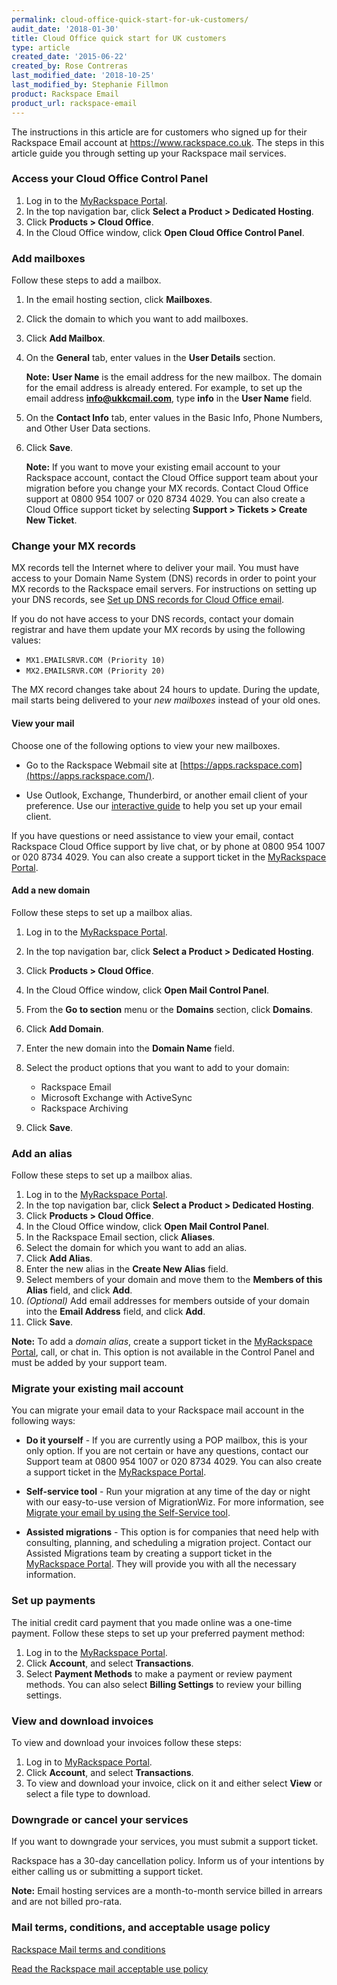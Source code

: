 ```yaml
---
permalink: cloud-office-quick-start-for-uk-customers/
audit_date: '2018-01-30'
title: Cloud Office quick start for UK customers
type: article
created_date: '2015-06-22'
created_by: Rose Contreras
last_modified_date: '2018-10-25'
last_modified_by: Stephanie Fillmon
product: Rackspace Email
product_url: rackspace-email
---
```


The instructions in this article are for customers who signed up for their Rackspace Email account at <https://www.rackspace.co.uk>. The steps in this article guide you through setting up your Rackspace mail services.


### Access your Cloud Office Control Panel

1.  Log in to the [MyRackspace Portal](https://login.rackspace.com/).
2.  In the top navigation bar, click **Select a Product > Dedicated Hosting**.
3.  Click **Products > Cloud Office**.
4.  In the Cloud Office window, click **Open Cloud Office Control Panel**.

### Add mailboxes

Follow these steps to add a mailbox.

1.  In the email hosting section, click **Mailboxes**.
2.  Click the domain to which you want to add mailboxes.
3.  Click **Add Mailbox**.
4.  On the **General** tab, enter values in the **User Details** section.

    **Note:** **User Name** is the email address for the new mailbox. The domain for the email address is already entered. For example, to set up the email address **info@ukkcmail.com**, type **info** in the **User Name** field.

5.  On the **Contact Info** tab, enter values in the Basic Info, Phone Numbers, and Other User Data sections.

6.  Click **Save**.

    **Note:** If you want to move your existing email account to your Rackspace account, contact the Cloud Office support team about your migration before you change your MX records. Contact Cloud Office support at 0800 954 1007 or 020 8734 4029. You can also create a Cloud Office support ticket by selecting **Support > Tickets > Create New Ticket**.

### Change your MX records

MX records tell the Internet where to deliver your mail. You must have access to your Domain Name System (DNS) records in order to point your MX records to the Rackspace email servers. For instructions on setting up your DNS records, see [Set up DNS records for Cloud Office email](/how-to/set-up-dns-records-for-cloud-office-email).

If you do not have access to your DNS records, contact your domain registrar and have them update your MX records by using the following values:

-   `MX1.EMAILSRVR.COM (Priority 10)`
-   `MX2.EMAILSRVR.COM (Priority 20)`

The MX record changes take about 24 hours to update. During the update, mail starts being delivered to your
*new mailboxes* instead of your old ones.

#### View your mail

Choose one of the following options to view your new mailboxes.

-   Go to the Rackspace Webmail site at [https://apps.rackspace.com](https://apps.rackspace.com/).

-   Use Outlook, Exchange, Thunderbird, or another email client of your preference. Use our [interactive guide](https://emailhelp.rackspace.com/) to help you set up your email client.

If you have questions or need assistance to view your email, contact Rackspace Cloud Office support by live chat, or by phone at 0800 954 1007 or 020 8734 4029. You can also create a support ticket in the [MyRackspace Portal](https://login.rackspace.com).

#### Add a new domain

Follow these steps to set up a mailbox alias.

1.  Log in to the [MyRackspace Portal](https://login.rackspace.com/).
2.  In the top navigation bar, click **Select a Product > Dedicated Hosting**.
3.  Click **Products > Cloud Office**.
4.  In the Cloud Office window, click **Open Mail Control Panel**.
5.  From the **Go to section** menu or the **Domains** section, click **Domains**.
6.  Click **Add Domain**.
7.  Enter the new domain into the **Domain Name** field.
8.  Select the product options that you want to add to your domain:
    -   Rackspace Email
    -   Microsoft Exchange with ActiveSync
    -   Rackspace Archiving

9.  Click **Save**.

### Add an alias

Follow these steps to set up a mailbox alias.

1.  Log in to the [MyRackspace Portal](https://login.rackspace.com/).
2.  In the top navigation bar, click **Select a Product > Dedicated Hosting**.
3.  Click **Products > Cloud Office**.
4.  In the Cloud Office window, click **Open Mail Control Panel**.
5.  In the Rackspace Email section, click **Aliases**.
6.  Select the domain for which you want to add an alias.
7.  Click **Add Alias**.
8.  Enter the new alias in the **Create New Alias** field.
9.  Select members of your domain and move them to the **Members of this Alias** field, and click **Add**.
10.  *(Optional)* Add email addresses for members outside of your domain into the **Email Address** field, and click **Add**.
11.  Click **Save**.

**Note:** To add a *domain alias*, create a support ticket in the
[MyRackspace Portal](https://login.rackspace.com/), call, or chat in. This option is not available in the Control Panel and must be added by your support team.

### Migrate your existing mail account

You can migrate your email data to your Rackspace mail account in the following ways:

-   **Do it yourself** - If you are currently using a POP mailbox, this is your only option. If you are not certain or have any questions, contact our Support team at 0800 954 1007 or 020 8734 4029. You can also create a support ticket in the [MyRackspace Portal](https://login.rackspace.com/).

-   **Self-service tool** - Run your migration at any time of the day or night with our easy-to-use version of MigrationWiz. For more information, see [Migrate your email by using the Self-Service tool](/how-to/migrate-your-email-by-using-the-self-service-migration-tool/).

-   **Assisted migrations** - This option is for companies that need help with consulting, planning, and scheduling a migration project. Contact our Assisted Migrations team by creating a support ticket in the [MyRackspace Portal](https://login.rackspace.com/). They will provide you with all the necessary information.

### Set up payments

The initial credit card payment that you made online was a one-time payment. Follow these steps to set up your preferred payment method:

1.  Log in to the [MyRackspace Portal](https://login.rackspace.com/).
2.  Click **Account**, and select **Transactions**.
3.  Select **Payment Methods** to make a payment or review payment methods.
    You can also select **Billing Settings** to review your billing settings.

### View and download invoices

To view and download your invoices follow these steps:

1.  Log in to [MyRackspace Portal](https://login.rackspace.com).
2.  Click **Account**, and select **Transactions**.
3.  To view and download your invoice, click on it and either select **View** or select a file type to download.

### Downgrade or cancel your services

If you want to downgrade your services, you must submit a support ticket.

Rackspace has a 30-day cancellation policy. Inform us of your intentions by either calling us or submitting a support ticket.

**Note:** Email hosting services are a month-to-month service billed in arrears and are not billed pro-rata.

### Mail terms, conditions, and acceptable usage policy

[Rackspace Mail terms and conditions](https://www.rackspace.com/information/legal/mailterms)

[Read the Rackspace mail acceptable use policy](https://www.rackspace.com/information/legal/aup)
